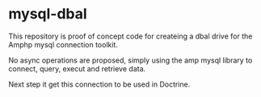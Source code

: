 # mysql-dbal
This repository is proof of concept code for createing a dbal drive for the Amphp mysql connection 
toolkit.

No async operations are proposed, simply using the amp mysql library to connect, query, execut and retrieve data.

Next step it get this connection to be used in Doctrine.

